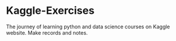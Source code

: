 # Kaggle-Exercises
The journey of learning python and data science courses on Kaggle website. Make records and notes.

